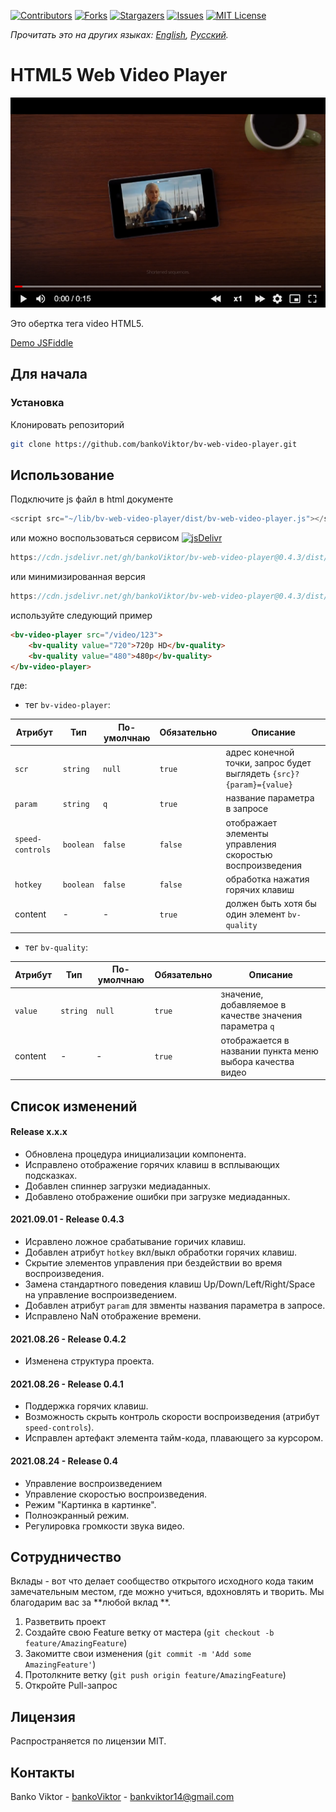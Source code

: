 [![Contributors][contributors-shield]][contributors-url]
[![Forks][forks-shield]][forks-url]
[![Stargazers][stars-shield]][stars-url]
[![Issues][issues-shield]][issues-url]
[![MIT License][license-shield]][license-url]

*Прочитать это на других языках: [English](README.md), [Русский](README.ru.md).*

<!-- ABOUT THE PROJECT -->
# HTML5 Web Video Player

![Product Name Screen Shot][product-screenshot]

Это обертка тега video HTML5.

[Demo JSFiddle][demo-url]


<!-- GETTING STARTED -->
## Для начала


### Установка

Клонировать репозиторий
```sh
git clone https://github.com/bankoViktor/bv-web-video-player.git
```



<!-- USAGE EXAMPLES -->
## Использование

Подключите js файл в html документе
```js
<script src="~/lib/bv-web-video-player/dist/bv-web-video-player.js"></script>
```
или можно воспользоваться сервисом [![jsDelivr][jsdelivr-badge]][jsdelivr-url]
```js
https://cdn.jsdelivr.net/gh/bankoViktor/bv-web-video-player@0.4.3/dist/bv-web-video-player.js
```
или минимизированная версия
```js
https://cdn.jsdelivr.net/gh/bankoViktor/bv-web-video-player@0.4.3/dist/bv-web-video-player.min.js
```

используйте следующий пример
```html
<bv-video-player src="/video/123">
    <bv-quality value="720">720p HD</bv-quality>
    <bv-quality value="480">480p</bv-quality>
</bv-video-player>
```

где:
- тег `bv-video-player`:

| Атрибут | Тип | По-умолчнаю | Обязательно | Описание |
| - | - | - | - | - |
| `scr` | `string`  | `null` | `true` | адрес конечной точки, запрос будет выглядеть `{src}?{param}={value}` |
| `param` | `string` | `q` | `true` | название параметра в запросе |
| `speed-controls` | `boolean` | `false` | `false`  | отображает элементы управления скоростью воспроизведения |
| `hotkey` | `boolean` | `false` | `false` | обработка нажатия горячих клавиш |
| content | - | - | `true` | должен быть хотя бы один элемент `bv-quality` |

- тег `bv-quality`:

| Атрибут | Тип | По-умолчнаю | Обязательно | Описание |
| - | - | - | - | - |
| `value` | `string` | `null` | `true` | значение, добавляемое в качестве значения параметра `q` |
| content | - | - | `true` | отображается в названии пункта меню выбора качества видео |
 
 
 
<!-- RELEASE NOTES -->
## Список изменений

#### Release х.х.х
- Обновлена процедура инициализации компонента.
- Исправлено отображение горячих клавиш в всплывающих подсказках.
- Добавлен спиннер загрузки медиаданных.
- Добавлено отображение ошибки при загрузке медиаданных.

#### 2021.09.01 - Release 0.4.3
- Исравлено ложное срабатывание горичих клавиш.
- Добавлен атрибут `hotkey` вкл/выкл обработки горячих клавиш.
- Скрытие элементов управления при бездействии во время воспроизведения.
- Замена стандартного поведения клавиш Up/Down/Left/Right/Space на управление воспроизведением.
- Добавлен атрибут `param` для звменты названия параметра в запросе.
- Исправлено NaN отображение времени.

#### 2021.08.26 - Release 0.4.2
- Изменена структура проекта.

#### 2021.08.26 - Release 0.4.1
- Поддержка горячих клавиш.
- Возможность скрыть контроль скорости воспроизведения (атрибут `speed-controls`).
- Исправлен артефакт элемента тайм-кода, плавающего за курсором.

#### 2021.08.24 - Release 0.4
- Управление воспроизведением
- Управление скоростью воспроизведения.
- Режим "Картинка в картинке".
- Полноэкранный режим.
- Регулировка громкости звука видео.
 
 
 
<!-- CONTRIBUTING -->
## Сотрудничество

Вклады - вот что делает сообщество открытого исходного кода таким замечательным местом, где можно учиться, вдохновлять и творить. Мы благодарим вас за **любой вклад **.

1. Разветвить проект
2. Создайте свою Feature ветку от мастера (`git checkout -b feature/AmazingFeature`)
3. Закомитте свои изменения (`git commit -m 'Add some AmazingFeature'`)
4. Протолкните ветку (`git push origin feature/AmazingFeature`)
5. Откройте Pull-запрос



<!-- LICENSE -->
## Лицензия

Распространяется по лицензии MIT.



<!-- CONTACT -->
## Контакты

Banko Viktor - [bankoViktor](https://github.com/bankoViktor) - bankviktor14@gmail.com



<!-- MARKDOWN LINKS & IMAGES -->
[contributors-shield]: https://img.shields.io/github/contributors/bankoViktor/bv-web-video-player.svg?style=for-the-badge
[contributors-url]: https://github.com/bankoViktor/bv-web-video-player/graphs/contributors
[forks-shield]: https://img.shields.io/github/forks/bankoViktor/bv-web-video-player.svg?style=for-the-badge
[forks-url]: https://github.com/bankoViktor/bv-web-video-player/network/members
[stars-shield]: https://img.shields.io/github/stars/bankoViktor/bv-web-video-player.svg?style=for-the-badge
[stars-url]: https://github.com/bankoViktor/bv-web-video-player/stargazers
[issues-shield]: https://img.shields.io/github/issues/bankoViktor/bv-web-video-player.svg?style=for-the-badge
[issues-url]: https://github.com/bankoViktor/bv-web-video-player/issues
[license-shield]: https://img.shields.io/github/license/bankoViktor/bv-web-video-player.svg?style=for-the-badge
[license-url]: https://github.com/bankoViktor/bv-web-video-player/blob/master/LICENSE.txt
[linkedin-shield]: https://img.shields.io/badge/-LinkedIn-black.svg?style=for-the-badge&logo=linkedin&colorB=555
[product-screenshot]: screenshot.png
[github-profile]: https://github.com/bankoViktor
[jsdelivr-url]: https://www.jsdelivr.com
[jsdelivr-badge]: https://data.jsdelivr.com/v1/package/gh/bankoViktor/bv-web-video-player/badge
[demo-url]: https://jsfiddle.net/winston349/o4qf6tkb/2
